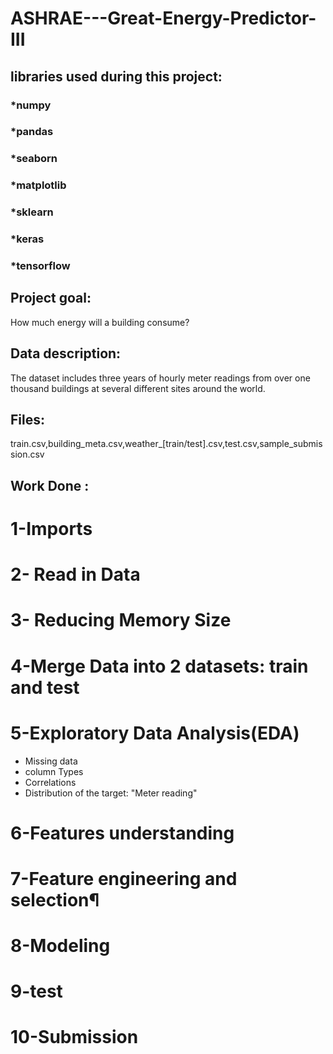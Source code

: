 # ASHRAE---Great-Energy-Predictor-III

## libraries used during this project:

### *numpy
### *pandas
### *seaborn
### *matplotlib
### *sklearn
### *keras
### *tensorflow



## Project goal:
How much energy will a building consume?

## Data description:
The dataset includes three years of hourly meter readings from over one thousand buildings at several different sites around the world.

## Files:  
train.csv,building_meta.csv,weather_[train/test].csv,test.csv,sample_submission.csv


## Work Done :
# 1-Imports
# 2- Read in Data
# 3- Reducing Memory Size
# 4-Merge Data into 2 datasets: train and test
# 5-Exploratory Data Analysis(EDA)
  - Missing data 
  - column Types
  - Correlations
  - Distribution of the target:  "Meter reading"

# 6-Features understanding
# 7-Feature engineering and selection¶
# 8-Modeling
# 9-test
# 10-Submission
  



